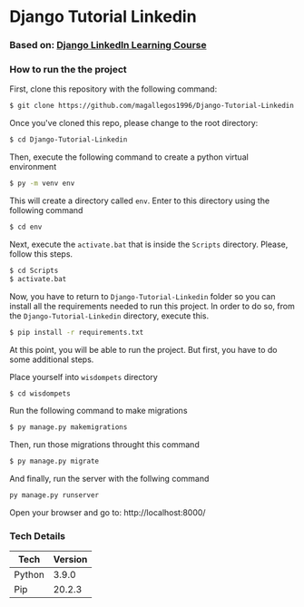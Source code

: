 # Django Tutorial Linkedin
### Based on: [Django LinkedIn Learning Course](https://www.linkedin.com/learning/learning-django-2/rapidly-create-web-applications)
 
 ### How to run the the project
 
 First, clone this repository with the following command:
 ```sh
$ git clone https://github.com/magallegos1996/Django-Tutorial-Linkedin.git
```
Once you've cloned this repo, please change to the root directory:
 ```sh
$ cd Django-Tutorial-Linkedin
```
Then, execute the following command to create a python virtual environment
 ```sh
$ py -m venv env
```
This will create a directory called  ```env```. Enter to this directory using the following command
 ```sh
$ cd env
```
Next, execute the  ```activate.bat``` that is inside the ```Scripts``` directory. Please, follow this steps.
 ```sh
$ cd Scripts
$ activate.bat
```
Now, you have to return to ```Django-Tutorial-Linkedin``` folder so you can install all the requirements needed to run this project. In order to do so, from the ```Django-Tutorial-Linkedin``` directory, execute this.
 ```sh
$ pip install -r requirements.txt
```
At this point, you will be able to run the project. But first, you have to do some additional steps. 

Place yourself into ```wisdompets``` directory
 ```sh
$ cd wisdompets
```
Run the following command to make migrations
 ```sh
$ py manage.py makemigrations
```
Then, run those migrations throught this command
```sh
$ py manage.py migrate
```
And finally, run the server with the follwing command
 ```sh
py manage.py runserver
```
Open your browser and go to: http://localhost:8000/

### Tech Details
| Tech | Version |
| ------ | ------ |
| Python | 3.9.0 |
| Pip | 20.2.3 |

